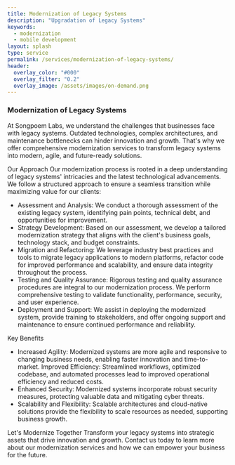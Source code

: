 ```yaml
---
title: Modernization of Legacy Systems
description: "Upgradation of Legacy Systems"
keywords:
  - modernization
  - mobile development
layout: splash
type: service
permalink: /services/modernization-of-legacy-systems/
header:
  overlay_color: "#000"
  overlay_filter: "0.2"
  overlay_image: /assets/images/on-demand.png
---
```


### Modernization of Legacy Systems

At Songpoem Labs, we understand the challenges that businesses face with legacy systems. Outdated technologies, complex architectures, and maintenance bottlenecks can hinder innovation and growth. That's why we offer comprehensive modernization services to transform legacy systems into modern, agile, and future-ready solutions.


Our Approach
Our modernization process is rooted in a deep understanding of legacy systems' intricacies and the latest technological advancements. We follow a structured approach to ensure a seamless transition while maximizing value for our clients:

- Assessment and Analysis: We conduct a thorough assessment of the existing legacy system, identifying pain points, technical debt, and opportunities for improvement.
- Strategy Development: Based on our assessment, we develop a tailored modernization strategy that aligns with the client's business goals, technology stack, and budget constraints.
- Migration and Refactoring: We leverage industry best practices and tools to migrate legacy applications to modern platforms, refactor code for improved performance and scalability, and ensure data integrity throughout the process.
- Testing and Quality Assurance: Rigorous testing and quality assurance procedures are integral to our modernization process. We perform comprehensive testing to validate functionality, performance, security, and user experience.
- Deployment and Support: We assist in deploying the modernized system, provide training to stakeholders, and offer ongoing support and maintenance to ensure continued performance and reliability.

Key Benefits
- Increased Agility: Modernized systems are more agile and responsive to changing business needs, enabling faster innovation and time-to-market.
Improved Efficiency: Streamlined workflows, optimized codebase, and automated processes lead to improved operational efficiency and reduced costs.
- Enhanced Security: Modernized systems incorporate robust security measures, protecting valuable data and mitigating cyber threats.
- Scalability and Flexibility: Scalable architectures and cloud-native solutions provide the flexibility to scale resources as needed, supporting business growth.

Let's Modernize Together
Transform your legacy systems into strategic assets that drive innovation and growth. Contact us today to learn more about our modernization services and how we can empower your business for the future.